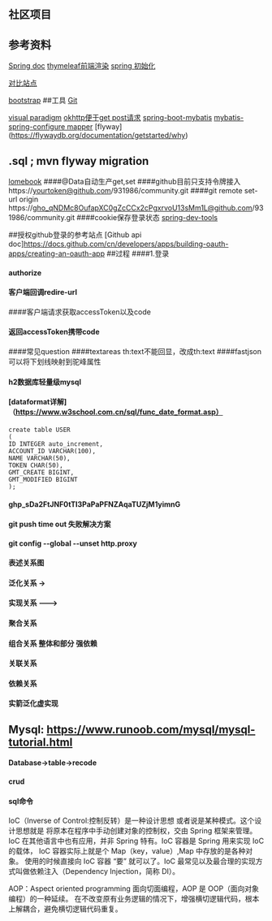 ## 社区项目


## 参考资料
[Spring doc](https://spring.io)
[thymeleaf前端渲染](https://www.thymeleaf.org/doc/tutorials/3.0/usingthymeleaf.html#parameterizable-fragment-signatures)
[spring 初始化](https:spring.io/guides)

[对比站点](https://elasticsearch.cn.explore)

[bootstrap](https://v3.bootcss.com/getting-started/)
##工具
[Git](https://git-scm.com/download)

[visual paradigm](https://www.visual-paradigm.com)
[okhttp便于get post请求](https://square.github.io/okhttp/)
[spring-boot-mybatis](https://docs.spring.io/spring-boot/docs/2.2.0.RC1/reference/htmlsingle/#boot-features-embedded-database-support)
[mybatis-spring-configure mapper](http://mybatis.org/spring-boot-starter/mybatis-spring-boot-autoconfigure/)
[flyway] (https://flywaydb.org/documentation/getstarted/why)
## .sql  ; mvn flyway migration
[lomebook](https://projectlombok.org/setup/maven)
####@Data自动生产get,set
####github目前只支持令牌接入   https://yourtoken@github.com/931986/community.git
####git remote set-url origin  https://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@github.com/931986/community.git
####cookie保存登录状态
[spring-dev-tools](https://docs.spring.io/spring-boot/docs/2.0.0.RC1/reference/htmlsingle/#using-boot-devtools)

##授权github登录的参考站点
[Github api doc]https://docs.github.com/cn/developers/apps/building-oauth-apps/creating-an-oauth-app
##过程
####1.登录
#### authorize
#### 客户端回调redire-url
####客户端请求获取accessToken以及code
#### 返回accessToken携带code

####常见question
####textareas th:text不能回显，改成th:text
####fastjson可以将下划线映射到驼峰属性
#### h2数据库轻量级mysql
#### [dataformat详解]（https://www.w3school.com.cn/sql/func_date_format.asp）

```
create table USER
(
ID INTEGER auto_increment,
ACCOUNT_ID VARCHAR(100),
NAME VARCHAR(50),
TOKEN CHAR(50),
GMT_CREATE BIGINT,
GMT_MODIFIED BIGINT
);
```
#### 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
#### git push  time out 失败解决方案
#### git config --global --unset http.proxy





####  表述关系图
####   泛化关系  ->
####   实现关系 --->
####  聚合关系
#### 组合关系 整体和部分 强依赖
####  关联关系
####  依赖关系
####  实箭泛化虚实现
## Mysql:  https://www.runoob.com/mysql/mysql-tutorial.html
#### Database->table->recode
#### crud
#### sql命令
IoC（Inverse of Control:控制反转）是一种设计思想 或者说是某种模式。这个设计思想就是 将原本在程序中手动创建对象的控制权，交由 Spring 框架来管理。 IoC 在其他语言中也有应用，并非 Spring 特有。IoC 容器是 Spring 用来实现 IoC 的载体， IoC 容器实际上就是个 Map（key，value）,Map 中存放的是各种对象。
使用的时候直接向 IoC 容器 “要” 就可以了。IoC 最常见以及最合理的实现方式叫做依赖注入（Dependency Injection，简称 DI）。

AOP：Aspect oriented programming 面向切面编程，AOP 是 OOP（面向对象编程）的一种延续。
在不改变原有业务逻辑的情况下，增强横切逻辑代码，根本上解耦合，避免横切逻辑代码重复。

